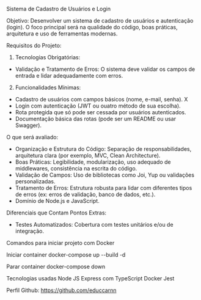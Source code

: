 Sistema de Cadastro de Usuários e Login

Objetivo:
Desenvolver um sistema de cadastro de usuários e autenticação (login). O foco principal será na qualidade do código, boas práticas, arquitetura e uso de ferramentas modernas.

Requisitos do Projeto:

1. Tecnologias Obrigatórias:
 - Validação e Tratamento de Erros: O sistema deve validar os campos de entrada e lidar adequadamente com erros.

2. Funcionalidades Mínimas:
 - Cadastro de usuários com campos básicos (nome, e-mail, senha). X
 - Login com autenticação (JWT ou ouatro método de sua escolha).
 - Rota protegida que só pode ser cessada por usuários autenticados.
 - Documentação básica das rotas (pode ser um README ou usar Swagger).

O que será avaliado:
- Organização e Estrutura do Código: Separação de responsabilidades, arquitetura clara (por exemplo, MVC, Clean Architecture).
- Boas Práticas: Legibilidade, modularização, uso adequado de middlewares, consistência na escrita do código.
- Validação de Campos: Uso de bibliotecas como Joi, Yup ou validações personalizadas.
- Tratamento de Erros: Estrutura robusta para lidar com diferentes tipos de erros (ex: erros de validação, banco de dados, etc.).
- Domínio de Node.js e JavaScript.

Diferenciais que Contam Pontos Extras:
- Testes Automatizados: Cobertura com testes unitários e/ou de integração.

Comandos para iniciar projeto com Docker

Iniciar container
docker-compose up --build -d

Parar container 
docker-compose down

Tecnologias usadas
Node JS Express com TypeScript
Docker
Jest

Perfil Github: https://github.com/educcarnn